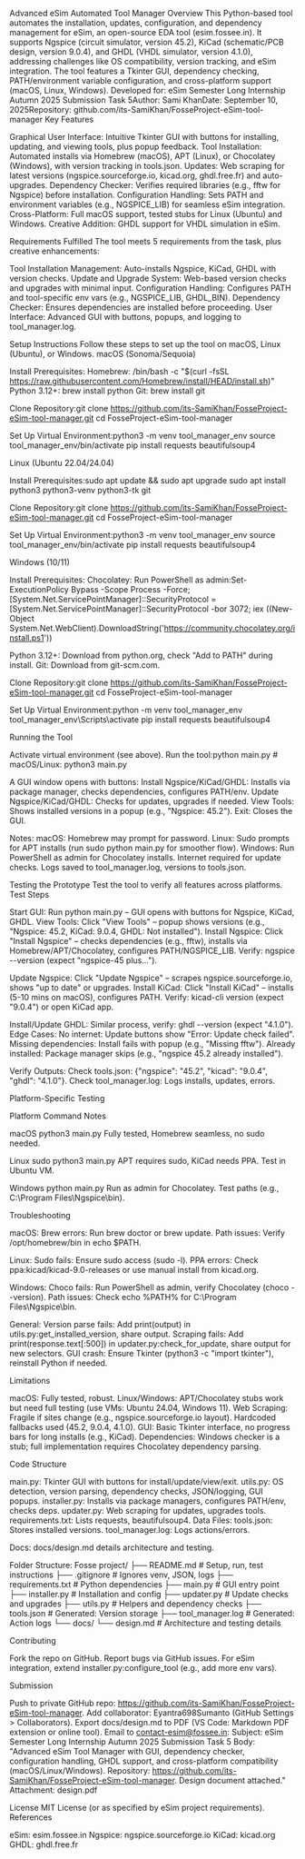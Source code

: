 Advanced eSim Automated Tool Manager
Overview
This Python-based tool automates the installation, updates, configuration, and dependency management for eSim, an open-source EDA tool (esim.fossee.in). It supports Ngspice (circuit simulator, version 45.2), KiCad (schematic/PCB design, version 9.0.4), and GHDL (VHDL simulator, version 4.1.0), addressing challenges like OS compatibility, version tracking, and eSim integration. The tool features a Tkinter GUI, dependency checking, PATH/environment variable configuration, and cross-platform support (macOS, Linux, Windows).
Developed for: eSim Semester Long Internship Autumn 2025 Submission Task 5Author: Sami KhanDate: September 10, 2025Repository: github.com/its-SamiKhan/FosseProject-eSim-tool-manager
Key Features

Graphical User Interface: Intuitive Tkinter GUI with buttons for installing, updating, and viewing tools, plus popup feedback.
Tool Installation: Automated installs via Homebrew (macOS), APT (Linux), or Chocolatey (Windows), with version tracking in tools.json.
Updates: Web scraping for latest versions (ngspice.sourceforge.io, kicad.org, ghdl.free.fr) and auto-upgrades.
Dependency Checker: Verifies required libraries (e.g., fftw for Ngspice) before installation.
Configuration Handling: Sets PATH and environment variables (e.g., NGSPICE_LIB) for seamless eSim integration.
Cross-Platform: Full macOS support, tested stubs for Linux (Ubuntu) and Windows.
Creative Addition: GHDL support for VHDL simulation in eSim.

Requirements Fulfilled
The tool meets 5 requirements from the task, plus creative enhancements:

Tool Installation Management: Auto-installs Ngspice, KiCad, GHDL with version checks.
Update and Upgrade System: Web-based version checks and upgrades with minimal input.
Configuration Handling: Configures PATH and tool-specific env vars (e.g., NGSPICE_LIB, GHDL_BIN).
Dependency Checker: Ensures dependencies are installed before proceeding.
User Interface: Advanced GUI with buttons, popups, and logging to tool_manager.log.

Setup Instructions
Follow these steps to set up the tool on macOS, Linux (Ubuntu), or Windows.
macOS (Sonoma/Sequoia)

Install Prerequisites:
Homebrew: /bin/bash -c "$(curl -fsSL https://raw.githubusercontent.com/Homebrew/install/HEAD/install.sh)"
Python 3.12+: brew install python
Git: brew install git


Clone Repository:git clone https://github.com/its-SamiKhan/FosseProject-eSim-tool-manager.git
cd FosseProject-eSim-tool-manager


Set Up Virtual Environment:python3 -m venv tool_manager_env
source tool_manager_env/bin/activate
pip install requests beautifulsoup4



Linux (Ubuntu 22.04/24.04)

Install Prerequisites:sudo apt update && sudo apt upgrade
sudo apt install python3 python3-venv python3-tk git


Clone Repository:git clone https://github.com/its-SamiKhan/FosseProject-eSim-tool-manager.git
cd FosseProject-eSim-tool-manager


Set Up Virtual Environment:python3 -m venv tool_manager_env
source tool_manager_env/bin/activate
pip install requests beautifulsoup4



Windows (10/11)

Install Prerequisites:
Chocolatey: Run PowerShell as admin:Set-ExecutionPolicy Bypass -Scope Process -Force; [System.Net.ServicePointManager]::SecurityProtocol = [System.Net.ServicePointManager]::SecurityProtocol -bor 3072; iex ((New-Object System.Net.WebClient).DownloadString('https://community.chocolatey.org/install.ps1'))


Python 3.12+: Download from python.org, check "Add to PATH" during install.
Git: Download from git-scm.com.


Clone Repository:git clone https://github.com/its-SamiKhan/FosseProject-eSim-tool-manager.git
cd FosseProject-eSim-tool-manager


Set Up Virtual Environment:python -m venv tool_manager_env
tool_manager_env\Scripts\activate
pip install requests beautifulsoup4



Running the Tool

Activate virtual environment (see above).
Run the tool:python main.py  # macOS/Linux: python3 main.py


A GUI window opens with buttons:
Install Ngspice/KiCad/GHDL: Installs via package manager, checks dependencies, configures PATH/env.
Update Ngspice/KiCad/GHDL: Checks for updates, upgrades if needed.
View Tools: Shows installed versions in a popup (e.g., "Ngspice: 45.2").
Exit: Closes the GUI.


Notes:
macOS: Homebrew may prompt for password.
Linux: Sudo prompts for APT installs (run sudo python main.py for smoother flow).
Windows: Run PowerShell as admin for Chocolatey installs.
Internet required for update checks.
Logs saved to tool_manager.log, versions to tools.json.



Testing the Prototype
Test the tool to verify all features across platforms.
Test Steps

Start GUI: Run python main.py – GUI opens with buttons for Ngspice, KiCad, GHDL.
View Tools: Click "View Tools" – popup shows versions (e.g., "Ngspice: 45.2, KiCad: 9.0.4, GHDL: Not installed").
Install Ngspice: Click "Install Ngspice" – checks dependencies (e.g., fftw), installs via Homebrew/APT/Chocolatey, configures PATH/NGSPICE_LIB.
Verify: ngspice --version (expect "ngspice-45 plus...").


Update Ngspice: Click "Update Ngspice" – scrapes ngspice.sourceforge.io, shows "up to date" or upgrades.
Install KiCad: Click "Install KiCad" – installs (5-10 mins on macOS), configures PATH.
Verify: kicad-cli version (expect "9.0.4") or open KiCad app.


Install/Update GHDL: Similar process, verify: ghdl --version (expect "4.1.0").
Edge Cases:
No internet: Update buttons show "Error: Update check failed".
Missing dependencies: Install fails with popup (e.g., "Missing fftw").
Already installed: Package manager skips (e.g., "ngspice 45.2 already installed").


Verify Outputs:
Check tools.json: {"ngspice": "45.2", "kicad": "9.0.4", "ghdl": "4.1.0"}.
Check tool_manager.log: Logs installs, updates, errors.



Platform-Specific Testing



Platform
Command
Notes



macOS
python3 main.py
Fully tested, Homebrew seamless, no sudo needed.


Linux
sudo python3 main.py
APT requires sudo, KiCad needs PPA. Test in Ubuntu VM.


Windows
python main.py
Run as admin for Chocolatey. Test paths (e.g., C:\Program Files\Ngspice\bin).


Troubleshooting

macOS:
Brew errors: Run brew doctor or brew update.
Path issues: Verify /opt/homebrew/bin in echo $PATH.


Linux:
Sudo fails: Ensure sudo access (sudo -l).
PPA errors: Check ppa:kicad/kicad-9.0-releases or use manual install from kicad.org.


Windows:
Choco fails: Run PowerShell as admin, verify Chocolatey (choco --version).
Path issues: Check echo %PATH% for C:\Program Files\Ngspice\bin.


General:
Version parse fails: Add print(output) in utils.py:get_installed_version, share output.
Scraping fails: Add print(response.text[:500]) in updater.py:check_for_update, share output for new selectors.
GUI crash: Ensure Tkinter (python3 -c "import tkinter"), reinstall Python if needed.



Limitations

macOS: Fully tested, robust.
Linux/Windows: APT/Chocolatey stubs work but need full testing (use VMs: Ubuntu 24.04, Windows 11).
Web Scraping: Fragile if sites change (e.g., ngspice.sourceforge.io layout). Hardcoded fallbacks used (45.2, 9.0.4, 4.1.0).
GUI: Basic Tkinter interface, no progress bars for long installs (e.g., KiCad).
Dependencies: Windows checker is a stub; full implementation requires Chocolatey dependency parsing.

Code Structure

main.py: Tkinter GUI with buttons for install/update/view/exit.
utils.py: OS detection, version parsing, dependency checks, JSON/logging, GUI popups.
installer.py: Installs via package managers, configures PATH/env, checks deps.
updater.py: Web scraping for updates, upgrades tools.
requirements.txt: Lists requests, beautifulsoup4.
Data Files:
tools.json: Stores installed versions.
tool_manager.log: Logs actions/errors.


Docs: docs/design.md details architecture and testing.

Folder Structure:
Fosse project/
├── README.md          # Setup, run, test instructions
├── .gitignore         # Ignores venv, JSON, logs
├── requirements.txt   # Python dependencies
├── main.py            # GUI entry point
├── installer.py       # Installation and config
├── updater.py         # Update checks and upgrades
├── utils.py           # Helpers and dependency checks
├── tools.json         # Generated: Version storage
├── tool_manager.log   # Generated: Action logs
└── docs/
    └── design.md      # Architecture and testing details

Contributing

Fork the repo on GitHub.
Report bugs via GitHub issues.
For eSim integration, extend installer.py:configure_tool (e.g., add more env vars).

Submission

Push to private GitHub repo: https://github.com/its-SamiKhan/FosseProject-eSim-tool-manager.
Add collaborator: Eyantra698Sumanto (GitHub Settings > Collaborators).
Export docs/design.md to PDF (VS Code: Markdown PDF extension or online tool).
Email to contact-esim@fossee.in:
Subject: eSim Semester Long Internship Autumn 2025 Submission Task 5
Body: "Advanced eSim Tool Manager with GUI, dependency checker, configuration handling, GHDL support, and cross-platform compatibility (macOS/Linux/Windows). Repository: https://github.com/its-SamiKhan/FosseProject-eSim-tool-manager. Design document attached."
Attachment: design.pdf



License
MIT License (or as specified by eSim project requirements).
References

eSim: esim.fossee.in
Ngspice: ngspice.sourceforge.io
KiCad: kicad.org
GHDL: ghdl.free.fr

